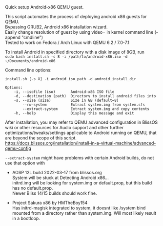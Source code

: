 Quick setup Android-x86 QEMU guest.

This script automates the process of deploying android x86 guests for QEMU.  
Bypassing GRUB2, Android x86 installation wizard.  
Easily change resolution of guest by using video= in kernel command line (-append "cmdline")  
Tested to work on Fedora / Arch Linux with QEMU 6.2 / 7.0-7.1

To install Android in specified directory with a disk image of 8GB, run  
`sudo bash install.sh -s 8 -i /path/to/android-x86.iso -d ~/Documents/android-x86`

Command line options:
```
install.sh [-s X] -i android_iso_path -d android_install_dir

Options:
    -i, --isofile (iso)       Android-x86 ISO file
    -d, --destination (path)  Directory to install android files into
    -s, --size (size)         Size in GB (default=8)
        --rw-system           Extract system.img from system.sfs 
        --extract-system      Extract system.img and copy contents
    -h, --help                Display this message and exit
```

After installation, you may refer to QEMU advanced configuration in BlissOS wiki or other resources for Audio support and other further optimizations/tweaks/settings applicable to Android running on QEMU, that are beyond the scope of this script.  
https://docs.blissos.org/installation/install-in-a-virtual-machine/advanced-qemu-config

`--extract-system` might have problems with certain Android builds, do not use that option with
- AOSP 12L build 2022-03-17 from blissos.org  
System will be stuck at Detecting Android x86...  
initrd.img will be looking for system.img or default.prop, but this build has no default.prop.  
Newer Bliss 14/15 builds should work fine.

- Project Sakura x86 by HMTheBoy154  
Has initrd-magisk integrated to system, it doesnt like /system bind mounted from a directory rather than system.img. Will most likely result in a bootloop. 

